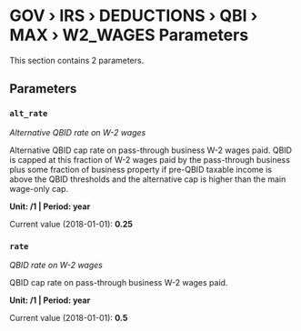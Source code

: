 # GOV › IRS › DEDUCTIONS › QBI › MAX › W2_WAGES Parameters

This section contains 2 parameters.

## Parameters

### `alt_rate`
*Alternative QBID rate on W-2 wages*

Alternative QBID cap rate on pass-through business W-2 wages paid. QBID is capped at this fraction of W-2 wages paid by the pass-through business plus some fraction of business property if pre-QBID taxable income is above the QBID thresholds and the alternative cap is higher than the main wage-only cap.

**Unit: /1 | Period: year**

Current value (2018-01-01): **0.25**


### `rate`
*QBID rate on W-2 wages*

QBID cap rate on pass-through business W-2 wages paid.

**Unit: /1 | Period: year**

Current value (2018-01-01): **0.5**

